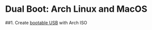 # Dual Boot: Arch Linux and MacOS

##1. Create [bootable USB](https://wiki.archlinux.org/index.php/USB_flash_installation_media) with Arch ISO
